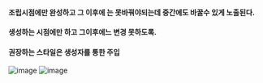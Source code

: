 #### 조립시점에만 완성하고 그 이후에 는 못바꿔야되는데 중간에도 바꿀수 있게 노출된다.
#### 생성하는 시점에만 하고 그이후에느 변경 못하도록.
#### 권장하는 스타일은 생성자를 통한 주입

![image](https://user-images.githubusercontent.com/40969203/103455912-8b8f6200-4d34-11eb-9252-7a669e52cb3e.png)
![image](https://user-images.githubusercontent.com/40969203/103455916-91854300-4d34-11eb-843a-5e889d8f401a.png)
